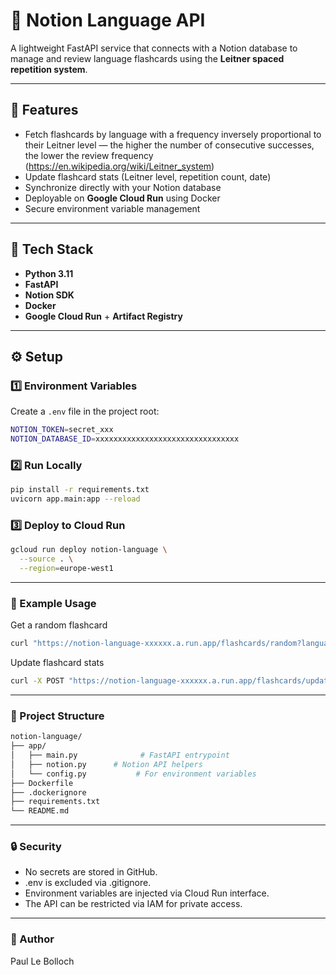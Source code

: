 # 🧠 Notion Language API

A lightweight FastAPI service that connects with a Notion database to manage and review language flashcards using the **Leitner spaced repetition system**.

---

## 🚀 Features
- Fetch flashcards by language with a frequency inversely proportional to their Leitner level — the higher the number of consecutive successes, the lower the review frequency (https://en.wikipedia.org/wiki/Leitner_system)
- Update flashcard stats (Leitner level, repetition count, date)
- Synchronize directly with your Notion database
- Deployable on **Google Cloud Run** using Docker
- Secure environment variable management

---

## 🧩 Tech Stack
- **Python 3.11**
- **FastAPI**
- **Notion SDK**
- **Docker**
- **Google Cloud Run** + **Artifact Registry**

---

## ⚙️ Setup

### 1️⃣ Environment Variables
Create a `.env` file in the project root:
```bash
NOTION_TOKEN=secret_xxx
NOTION_DATABASE_ID=xxxxxxxxxxxxxxxxxxxxxxxxxxxxxxxx
```
### 2️⃣ Run Locally
```bash
pip install -r requirements.txt
uvicorn app.main:app --reload
```
### 3️⃣ Deploy to Cloud Run
```bash
gcloud run deploy notion-language \
  --source . \
  --region=europe-west1
```

---

### 🧠 Example Usage
Get a random flashcard
```bash
curl "https://notion-language-xxxxxx.a.run.app/flashcards/random?language=Spanish"
```
Update flashcard stats
```bash
curl -X POST "https://notion-language-xxxxxx.a.run.app/flashcards/update?id=page123&success=true"
```
---

### 🧱 Project Structure
```bash
notion-language/
├── app/
│   ├── main.py              # FastAPI entrypoint
│   ├── notion.py      # Notion API helpers
│   └── config.py           # For environment variables
├── Dockerfile
├── .dockerignore
├── requirements.txt
└── README.md
```
---

### 🔒 Security
- No secrets are stored in GitHub.
- .env is excluded via .gitignore.
- Environment variables are injected via Cloud Run interface.
- The API can be restricted via IAM for private access.

---

### 👤 Author
Paul Le Bolloch